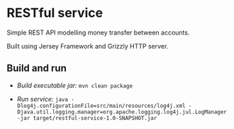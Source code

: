 # RESTful service

Simple REST API modelling money transfer between accounts.

Built using Jersey Framework and Grizzly HTTP server.

## Build and run

* *Build executable jar:* `mvn clean package`

* *Run service:* `java -Dlog4j.configurationFile=src/main/resources/log4j.xml -Djava.util.logging.manager=org.apache.logging.log4j.jul.LogManager -jar target/restful-service-1.0-SNAPSHOT.jar`

